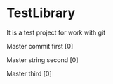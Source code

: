 # TestLibrary

It is a test project for work with git


Master commit first [0]

Master string second [0]

Master third [0]
